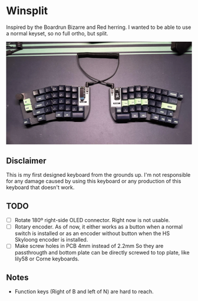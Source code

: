 # Winsplit

Inspired by the Boardrun Bizarre and Red herring. I wanted to be able to use a normal keyset, so no full ortho, but split.

![Keyboard](Resources/winsplit.webp)

## Disclaimer

This is my first designed keyboard from the grounds up.
I'm not responsible for any damage caused by using this keyboard or any production of this keyboard that doesn't work.

## TODO

- [ ] Rotate 180º right-side OLED connector. Right now is not usable.
- [ ] Rotary encoder.
      As of now, it either works as a button when a normal switch is installed or as an encoder without button when the HS Skyloong encoder is installed.
- [ ] Make screw holes in PCB 4mm instead of 2.2mm
      So they are passthrougth and bottom plate can be directly screwed to top plate, like lily58 or Corne keyboards.

## Notes

- Function keys (Right of B and left of N) are hard to reach.
